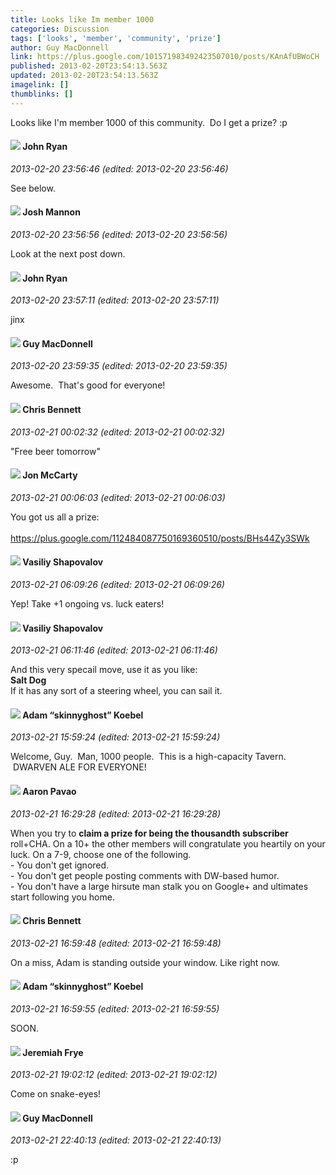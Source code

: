 ```yaml
---
title: Looks like Im member 1000
categories: Discussion
tags: ['looks', 'member', 'community', 'prize']
author: Guy MacDonnell
link: https://plus.google.com/101571983492423507010/posts/KAnAfUBWoCH
published: 2013-02-20T23:54:13.563Z
updated: 2013-02-20T23:54:13.563Z
imagelink: []
thumblinks: []
---
```


Looks like I&#39;m member 1000 of this community.  Do I get a prize? :p
<div id='comment z12bhhxxdor0hxnvg23bdzarrrygezk3w'>
  <h4><img src='{{site.baseurl}}//images/avatars/102935922642811104005_photo.jpg'> John Ryan</h4>
      <p><cite>2013-02-20 23:56:46 (edited: 2013-02-20 23:56:46)</cite></p>
        <p>See below.</p>
</div>
        

<div id='comment z12bhhxxdor0hxnvg23bdzarrrygezk3w'>
  <h4><img src='{{site.baseurl}}//images/avatars/114328860087669678984_photo.jpg'> Josh Mannon</h4>
      <p><cite>2013-02-20 23:56:56 (edited: 2013-02-20 23:56:56)</cite></p>
        <p>Look at the next post down.</p>
</div>
        

<div id='comment z12bhhxxdor0hxnvg23bdzarrrygezk3w'>
  <h4><img src='{{site.baseurl}}//images/avatars/102935922642811104005_photo.jpg'> John Ryan</h4>
      <p><cite>2013-02-20 23:57:11 (edited: 2013-02-20 23:57:11)</cite></p>
        <p>jinx</p>
</div>
        

<div id='comment z12bhhxxdor0hxnvg23bdzarrrygezk3w'>
  <h4><img src='{{site.baseurl}}//images/avatars/101571983492423507010_photo.jpg'> Guy MacDonnell</h4>
      <p><cite>2013-02-20 23:59:35 (edited: 2013-02-20 23:59:35)</cite></p>
        <p>Awesome.  That&#39;s good for everyone!</p>
</div>
        

<div id='comment z12bhhxxdor0hxnvg23bdzarrrygezk3w'>
  <h4><img src='{{site.baseurl}}//images/avatars/118281161314909153080_photo.jpg'> Chris Bennett</h4>
      <p><cite>2013-02-21 00:02:32 (edited: 2013-02-21 00:02:32)</cite></p>
        <p>&quot;Free beer tomorrow&quot;</p>
</div>
        

<div id='comment z12bhhxxdor0hxnvg23bdzarrrygezk3w'>
  <h4><img src='{{site.baseurl}}//images/avatars/108530179040431332684_photo.jpg'> Jon McCarty</h4>
      <p><cite>2013-02-21 00:06:03 (edited: 2013-02-21 00:06:03)</cite></p>
        <p>You got us all a prize:<br /><br /><a href="https://plus.google.com/112484087750169360510/posts/BHs44Zy3SWk" class="ot-anchor">https://plus.google.com/112484087750169360510/posts/BHs44Zy3SWk</a></p>
</div>
        

<div id='comment z12bhhxxdor0hxnvg23bdzarrrygezk3w'>
  <h4><img src='{{site.baseurl}}//images/avatars/105808699738403752805_photo.jpg'> Vasiliy Shapovalov</h4>
      <p><cite>2013-02-21 06:09:26 (edited: 2013-02-21 06:09:26)</cite></p>
        <p>Yep! Take +1 ongoing vs. luck eaters!</p>
</div>
        

<div id='comment z12bhhxxdor0hxnvg23bdzarrrygezk3w'>
  <h4><img src='{{site.baseurl}}//images/avatars/105808699738403752805_photo.jpg'> Vasiliy Shapovalov</h4>
      <p><cite>2013-02-21 06:11:46 (edited: 2013-02-21 06:11:46)</cite></p>
        <p>And this very specail move, use it as you like:<br /><b>Salt Dog</b><br />If it has any sort of a steering wheel, you can sail it.</p>
</div>
        

<div id='comment z12bhhxxdor0hxnvg23bdzarrrygezk3w'>
  <h4><img src='{{site.baseurl}}//images/avatars/112484087750169360510_photo.jpg'> Adam “skinnyghost” Koebel</h4>
      <p><cite>2013-02-21 15:59:24 (edited: 2013-02-21 15:59:24)</cite></p>
        <p>Welcome, Guy.  Man, 1000 people.  This is a high-capacity Tavern.  DWARVEN ALE FOR EVERYONE!</p>
</div>
        

<div id='comment z12bhhxxdor0hxnvg23bdzarrrygezk3w'>
  <h4><img src='{{site.baseurl}}//images/avatars/106794802607310786793_photo.jpg'> Aaron Pavao</h4>
      <p><cite>2013-02-21 16:29:28 (edited: 2013-02-21 16:29:28)</cite></p>
        <p>When you try to <b>claim a prize for being the thousandth subscriber</b> roll+CHA. On a 10+ the other members will congratulate you heartily on your luck. On a 7-9, choose one of the following.<br />  - You don&#39;t get ignored.<br />  - You don&#39;t get people posting comments with DW-based humor.<br />  - You don&#39;t have a large hirsute man stalk you on Google+ and ultimates start following you home.</p>
</div>
        

<div id='comment z12bhhxxdor0hxnvg23bdzarrrygezk3w'>
  <h4><img src='{{site.baseurl}}//images/avatars/118281161314909153080_photo.jpg'> Chris Bennett</h4>
      <p><cite>2013-02-21 16:59:48 (edited: 2013-02-21 16:59:48)</cite></p>
        <p>On a miss, Adam is standing outside your window. Like right now.</p>
</div>
        

<div id='comment z12bhhxxdor0hxnvg23bdzarrrygezk3w'>
  <h4><img src='{{site.baseurl}}//images/avatars/112484087750169360510_photo.jpg'> Adam “skinnyghost” Koebel</h4>
      <p><cite>2013-02-21 16:59:55 (edited: 2013-02-21 16:59:55)</cite></p>
        <p>SOON.</p>
</div>
        

<div id='comment z12bhhxxdor0hxnvg23bdzarrrygezk3w'>
  <h4><img src='{{site.baseurl}}//images/avatars/110082683807282880411_photo.jpg'> Jeremiah Frye</h4>
      <p><cite>2013-02-21 19:02:12 (edited: 2013-02-21 19:02:12)</cite></p>
        <p>Come on snake-eyes!</p>
</div>
        

<div id='comment z12bhhxxdor0hxnvg23bdzarrrygezk3w'>
  <h4><img src='{{site.baseurl}}//images/avatars/101571983492423507010_photo.jpg'> Guy MacDonnell</h4>
      <p><cite>2013-02-21 22:40:13 (edited: 2013-02-21 22:40:13)</cite></p>
        <p>:p</p>
</div>
        